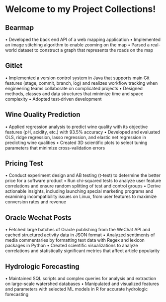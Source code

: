 # Welcome to my Project Collections!

## Bearmap
• Developed the back end API of a web mapping application
• Implemented an image stitching algorithm to enable zooming on the map
• Parsed a real-world dataset to construct a graph that represents the roads on the map

## Gitlet
• Implemented a version control system in Java that supports main Git features (stage, commit, branch, log) and realizes workflow tracking when engineering teams collaborate on complicated projects
• Designed methods, classes and data structures that minimize time and space complexity
• Adopted test-driven development

## Wine Quality Prediction
• Applied regression analysis to predict wine quality with its objective features (pH, acidity, etc.) with 93.5% accuracy
• Developed and evaluated OLS, ridge regression, lasso regression, and elastic net regression in predicting wine qualities
• Created 3D scientific plots to select tuning parameters that minimize cross-validation errors

## Pricing Test
• Conduct experiment design and AB testing (t-test) to determine the better price for a software product
• Run chi-squared tests to analyze user feature correlations and ensure random splitting of test and control groups
• Derive actionable insights, including launching special marketing programs and examining incompatibility issues on Linux, from user features to maximize conversion rates and revenue

## Oracle Wechat Posts
• Fetched large batches of Oracle publishing from the WeChat API and cached structured activity data in JSON format
• Analyzed sentiments of media commentaries by formatting text data with Regex and lexicon packages in Python
• Created scientific visualizations to analyze correlations and statistically significant metrics that affect article popularity

## Hydrologic Forecasting
• Maintained SQL scripts and complex queries for analysis and extraction on large-scale watershed databases
• Manipulated and visualized features and parameters with selected ML models in R for accurate hydrologic forecasting 
